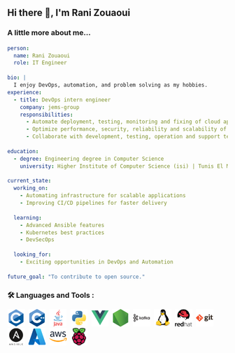 ## Hi there 👋, I'm Rani Zouaoui
### A little more about me...
```yaml
person:
  name: Rani Zouaoui
  role: IT Engineer

bio: |
  I enjoy DevOps, automation, and problem solving as my hobbies.
experience:
  - title: DevOps intern engineer
    company: jems-group
    responsibilities:
      - Automate deployment, testing, monitoring and fixing of cloud applications
      - Optimize performance, security, reliability and scalability of cloud applications
      - Collaborate with development, testing, operation and support teams

education:
  - degree: Engineering degree in Computer Science
    university: Higher Institute of Computer Science (isi) | Tunis El Manar University

current_state:
  working_on:
    - Automating infrastructure for scalable applications
    - Improving CI/CD pipelines for faster delivery

  learning:
    - Advanced Ansible features
    - Kubernetes best practices
    - DevSecOps

  looking_for: 
    - Exciting opportunities in DevOps and Automation

future_goal: "To contribute to open source."
```
### :hammer_and_wrench: Languages and Tools :

<div>
  <img src="https://github.com/devicons/devicon/blob/master/icons/c/c-original.svg"  title="c" alt="CSS" width="40" height="40"/>&nbsp;
  <img src="https://github.com/devicons/devicon/blob/master/icons/cplusplus/cplusplus-original.svg" title="cplusplus" alt="HTML" width="40" height="40"/>&nbsp;
  <img src="https://github.com/devicons/devicon/blob/master/icons/java/java-original-wordmark.svg" title="Java" alt="Java" width="40" height="40"/>&nbsp;
  <img src="https://github.com/devicons/devicon/blob/master/icons/python/python-original.svg" title="Python" alt="AWS" width="40" height="40"/>&nbsp;
  <img src="https://github.com/devicons/devicon/blob/master/icons/vuejs/vuejs-original.svg" title="vuejs" alt="React" width="40" height="40"/>&nbsp;
  <img src="https://github.com/devicons/devicon/blob/master/icons/nodejs/nodejs-original.svg" title="vuejs" alt="React" width="40" height="40"/>&nbsp;
  <img src="https://github.com/devicons/devicon/blob/master/icons/apachekafka/apachekafka-original-wordmark.svg" title="kafka" **alt="Git" width="40" height="40"/>&nbsp;
  <img src="https://github.com/devicons/devicon/blob/master/icons/linux/linux-original.svg" title="Linux" **alt="Git" width="40" height="40"/>&nbsp;
  <img src="https://github.com/devicons/devicon/blob/master/icons/redhat/redhat-original-wordmark.svg" title="NodeJS" alt="NodeJS" width="40" height="40"/>&nbsp;
  <img src="https://github.com/devicons/devicon/blob/master/icons/git/git-original-wordmark.svg" title="Git" **alt="Git" width="40" height="40"/>&nbsp;
  <img src="https://github.com/devicons/devicon/blob/master/icons/ansible/ansible-original-wordmark.svg" title="ansible" **alt="Git" width="40" height="40"/>&nbsp;
  <img src="https://github.com/devicons/devicon/blob/master/icons/azure/azure-original.svg" title="azure" **alt="Git" width="40" height="40"/>&nbsp;
  <img src="https://github.com/devicons/devicon/blob/master/icons/amazonwebservices/amazonwebservices-original-wordmark.svg" title="kafka" **alt="Git" width="40" height="40&nbsp;
  <img src="https://github.com/devicons/devicon/blob/master/icons/kubernetes/kubernetes-plain-wordmark.svg" title="kafka" **alt="Git" width="40" height="40"/>&nbsp;
  <img src="https://github.com/devicons/devicon/blob/master/icons/raspberrypi/raspberrypi-original.svg" title="kafka" **alt="Git" width="40" height="40"/>&nbsp;
  
</div>
